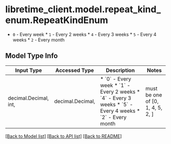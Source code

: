 # libretime_client.model.repeat_kind_enum.RepeatKindEnum

* `0` - Every week * `1` - Every 2 weeks * `4` - Every 3 weeks * `5` - Every 4 weeks * `2` - Every month

## Model Type Info
Input Type | Accessed Type | Description | Notes
------------ | ------------- | ------------- | -------------
decimal.Decimal, int,  | decimal.Decimal,  | * &#x60;0&#x60; - Every week * &#x60;1&#x60; - Every 2 weeks * &#x60;4&#x60; - Every 3 weeks * &#x60;5&#x60; - Every 4 weeks * &#x60;2&#x60; - Every month | must be one of [0, 1, 4, 5, 2, ] 

[[Back to Model list]](../../README.md#documentation-for-models) [[Back to API list]](../../README.md#documentation-for-api-endpoints) [[Back to README]](../../README.md)

